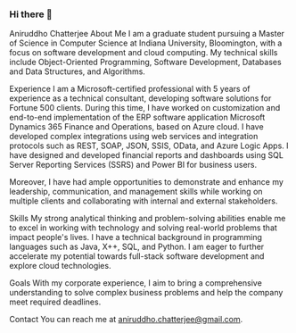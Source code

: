 ### Hi there 👋


Aniruddho Chatterjee
About Me
I am a graduate student pursuing a Master of Science in Computer Science at Indiana University, Bloomington, with a focus on software development and cloud computing. My technical skills include Object-Oriented Programming, Software Development, Databases and Data Structures, and Algorithms.

Experience
I am a Microsoft-certified professional with 5 years of experience as a technical consultant, developing software solutions for Fortune 500 clients. During this time, I have worked on customization and end-to-end implementation of the ERP software application Microsoft Dynamics 365 Finance and Operations, based on Azure cloud. I have developed complex integrations using web services and integration protocols such as REST, SOAP, JSON, SSIS, OData, and Azure Logic Apps. I have designed and developed financial reports and dashboards using SQL Server Reporting Services (SSRS) and Power BI for business users.

Moreover, I have had ample opportunities to demonstrate and enhance my leadership, communication, and management skills while working on multiple clients and collaborating with internal and external stakeholders.

Skills
My strong analytical thinking and problem-solving abilities enable me to excel in working with technology and solving real-world problems that impact people's lives. I have a technical background in programming languages such as Java, X++, SQL, and Python. I am eager to further accelerate my potential towards full-stack software development and explore cloud technologies.

Goals
With my corporate experience, I aim to bring a comprehensive understanding to solve complex business problems and help the company meet required deadlines.

Contact
You can reach me at aniruddho.chatterjee@gmail.com.

<!--
**aniruddhochat/aniruddhochat** is a ✨ _special_ ✨ repository because its `README.md` (this file) appears on your GitHub profile.

Here are some ideas to get you started:


- 🔭 I’m currently working on ...
- 🌱 I’m currently learning ...
- 👯 I’m looking to collaborate on ...
- 🤔 I’m looking for help with ...
- 💬 Ask me about ...
- 📫 How to reach me: ...
- 😄 Pronouns: ...
- ⚡ Fun fact: ...
-->
